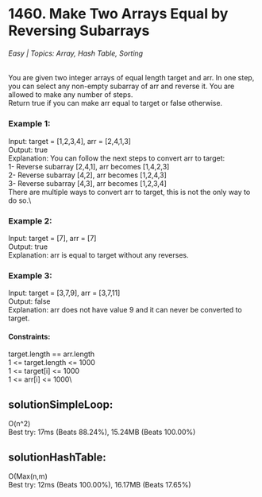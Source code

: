 # 1460. Make Two Arrays Equal by Reversing Subarrays
###### Easy | Topics: Array, Hash Table, Sorting
You are given two integer arrays of equal length target and arr. In one step, you can select any non-empty subarray of arr and reverse it. You are allowed to make any number of steps.\
Return true if you can make arr equal to target or false otherwise.
### Example 1:
Input: target = [1,2,3,4], arr = [2,4,1,3]\
Output: true\
Explanation: You can follow the next steps to convert arr to target:\
1- Reverse subarray [2,4,1], arr becomes [1,4,2,3]\
2- Reverse subarray [4,2], arr becomes [1,2,4,3]\
3- Reverse subarray [4,3], arr becomes [1,2,3,4]\
There are multiple ways to convert arr to target, this is not the only way to do so.\
### Example 2:
Input: target = [7], arr = [7]\
Output: true\
Explanation: arr is equal to target without any reverses.
### Example 3:
Input: target = [3,7,9], arr = [3,7,11]\
Output: false\
Explanation: arr does not have value 9 and it can never be converted to target.
#### Constraints:
target.length == arr.length\
1 <= target.length <= 1000\
1 <= target[i] <= 1000\
1 <= arr[i] <= 1000\
## solutionSimpleLoop:
O(n^2)\
Best try: 17ms (Beats 88.24%), 15.24MB (Beats 100.00%)
## solutionHashTable:
O(Max(n,m)\
Best try: 12ms (Beats 100.00%), 16.17MB (Beats 17.65%)
